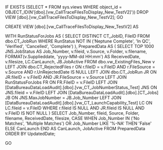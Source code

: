 IF EXISTS (SELECT * FROM sys.views WHERE object_id = OBJECT_ID(N'[dbo].[vw_CallTraceFilesToDisplay_New_TestV2]'))
DROP VIEW [dbo].[vw_CallTraceFilesToDisplay_New_TestV2];
GO

CREATE VIEW [dbo].[vw_CallTraceFilesToDisplay_New_TestV2] AS

WITH RunStatusForJobs AS (
   SELECT DISTINCT CT_JobID, FileID 
   FROM dbo.CT_JobRun 
   WHERE RunStatus NOT IN ('Neptune Complete', 'In QC', 'Verified', 'Cancelled', 'Complete')
),
PreparedData AS (
    SELECT TOP 1000 
        JNS.JobStatus AS Job_Number,
        v.fileid, 
        v.Source,
        v.Folder,
        v.filename,
        FORMAT(v.Supplieddate, 'yyyy-MM-dd HH:mm') AS ReceivedDate,
        v.filesize,
        LC.CanLaunch,
        JB.JobActive
    FROM dbo.vw_ExistingFiles_New v
    LEFT JOIN dbo.CT_RejectedFiles r ON r.fileID = v.FileID AND r.FileSource = v.Source AND r.UnRejectedDate IS NULL
    LEFT JOIN dbo.CT_JobRun JR ON JR.fileID = v.FileID AND JR.FileSource = v.Source 
    LEFT JOIN RunStatusForJobs FR ON FR.FileID = v.FileID
    LEFT JOIN [DataBureauDataLoadAudit].[dbo].[vw_CT_JobNumberStatus_Test] JNS ON JNS.fileid = v.FileID
    LEFT JOIN [DataBureauDataLoadAudit].[dbo].[CT_Jobs] JB ON JNS.MaxJobNumber = JB.Job_Number
    LEFT JOIN [DataBureauDataLoadAudit].[dbo].[vw_CT_LaunchCapability_Test] LC ON LC.fileid = v.FileID
    WHERE r.fileid IS NULL 
          AND JR.fileid IS NULL 
          AND v.FileID IS NOT NULL 
)
SELECT 
    Job_Number,
    fileid, 
    Source,
    Folder,
    filename,
    ReceivedDate,
    filesize,
    CASE 
        WHEN Job_Number IN ('No Matches', 'Multiple Matches') OR Job_Number LIKE '%-NA' THEN 'False'
        ELSE CanLaunch
    END AS CanLaunch,
    JobActive
FROM PreparedData
ORDER BY UpdatedDate;

GO
